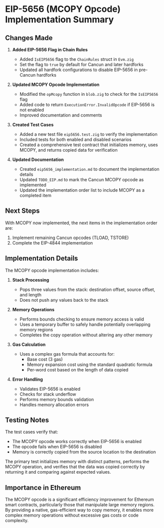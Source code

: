 # EIP-5656 (MCOPY Opcode) Implementation Summary

## Changes Made

1. **Added EIP-5656 Flag in Chain Rules**
   - Added `IsEIP5656` flag to the `ChainRules` struct in `Evm.zig`
   - Set the flag to `true` by default for Cancun and later hardforks
   - Updated all hardfork configurations to disable EIP-5656 in pre-Cancun hardforks

2. **Updated MCOPY Opcode Implementation**
   - Modified the `opMcopy` function in `blob.zig` to check for the `IsEIP5656` flag
   - Added code to return `ExecutionError.InvalidOpcode` if EIP-5656 is not enabled
   - Improved documentation and comments

3. **Created Test Cases**
   - Added a new test file `eip5656.test.zig` to verify the implementation
   - Included tests for both enabled and disabled scenarios
   - Created a comprehensive test contract that initializes memory, uses MCOPY, and returns copied data for verification

4. **Updated Documentation**
   - Created `eip5656_implementation.md` to document the implementation details
   - Updated `TODO_EIP.md` to mark the Cancun MCOPY opcode as implemented
   - Updated the implementation order list to include MCOPY as a completed item

## Next Steps

With MCOPY now implemented, the next items in the implementation order are:

1. Implement remaining Cancun opcodes (TLOAD, TSTORE)
2. Complete the EIP-4844 implementation

## Implementation Details

The MCOPY opcode implementation includes:

1. **Stack Processing**
   - Pops three values from the stack: destination offset, source offset, and length
   - Does not push any values back to the stack

2. **Memory Operations**
   - Performs bounds checking to ensure memory access is valid
   - Uses a temporary buffer to safely handle potentially overlapping memory regions
   - Completes the copy operation without altering any other memory

3. **Gas Calculation**
   - Uses a complex gas formula that accounts for:
     - Base cost (3 gas)
     - Memory expansion cost using the standard quadratic formula
     - Per-word cost based on the length of data copied

4. **Error Handling**
   - Validates EIP-5656 is enabled
   - Checks for stack underflow
   - Performs memory bounds validation
   - Handles memory allocation errors

## Testing Notes

The test cases verify that:
- The MCOPY opcode works correctly when EIP-5656 is enabled
- The opcode fails when EIP-5656 is disabled
- Memory is correctly copied from the source location to the destination

The primary test initializes memory with distinct patterns, performs the MCOPY operation, and verifies that the data was copied correctly by returning it and comparing against expected values.

## Importance in Ethereum

The MCOPY opcode is a significant efficiency improvement for Ethereum smart contracts, particularly those that manipulate large memory regions. By providing a native, gas-efficient way to copy memory, it enables more complex memory operations without excessive gas costs or code complexity.